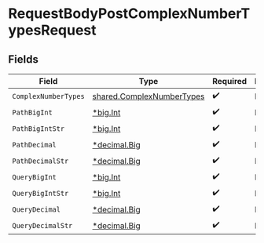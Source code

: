 # RequestBodyPostComplexNumberTypesRequest


## Fields

| Field                                                                         | Type                                                                          | Required                                                                      | Description                                                                   |
| ----------------------------------------------------------------------------- | ----------------------------------------------------------------------------- | ----------------------------------------------------------------------------- | ----------------------------------------------------------------------------- |
| `ComplexNumberTypes`                                                          | [shared.ComplexNumberTypes](../../../pkg/models/shared/complexnumbertypes.md) | :heavy_check_mark:                                                            | N/A                                                                           |
| `PathBigInt`                                                                  | [*big.Int](https://pkg.go.dev/math/big#Int)                                   | :heavy_check_mark:                                                            | N/A                                                                           |
| `PathBigIntStr`                                                               | [*big.Int](https://pkg.go.dev/math/big#Int)                                   | :heavy_check_mark:                                                            | N/A                                                                           |
| `PathDecimal`                                                                 | [*decimal.Big](https://pkg.go.dev/github.com/ericlagergren/decimal#Big)       | :heavy_check_mark:                                                            | N/A                                                                           |
| `PathDecimalStr`                                                              | [*decimal.Big](https://pkg.go.dev/github.com/ericlagergren/decimal#Big)       | :heavy_check_mark:                                                            | N/A                                                                           |
| `QueryBigInt`                                                                 | [*big.Int](https://pkg.go.dev/math/big#Int)                                   | :heavy_check_mark:                                                            | N/A                                                                           |
| `QueryBigIntStr`                                                              | [*big.Int](https://pkg.go.dev/math/big#Int)                                   | :heavy_check_mark:                                                            | N/A                                                                           |
| `QueryDecimal`                                                                | [*decimal.Big](https://pkg.go.dev/github.com/ericlagergren/decimal#Big)       | :heavy_check_mark:                                                            | N/A                                                                           |
| `QueryDecimalStr`                                                             | [*decimal.Big](https://pkg.go.dev/github.com/ericlagergren/decimal#Big)       | :heavy_check_mark:                                                            | N/A                                                                           |